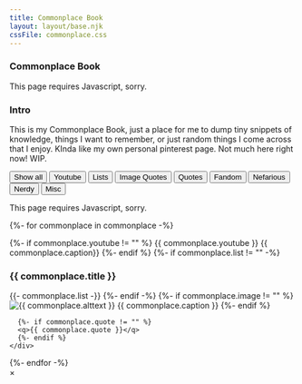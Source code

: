 ```yaml
---
title: Commonplace Book
layout: layout/base.njk
cssFile: commonplace.css
---
```


<div class="textbox">

### Commonplace Book

<noscript>This page requires Javascript, sorry.</noscript> 

<div class="container">

<div class="item">
<h3>Intro</h3>

This is my Commonplace Book, just a place for me to dump tiny snippets of knowledge, things I want to remember, or just random things I come across that I enjoy. KInda like my own personal pinterest page. Not much here right now! WIP.

<div id="filterContainer">
  <button class="navbutton active" onclick="filterSelection('all')"> Show all</button>
  <button class="navbutton" onclick="filterSelection('youtube')">Youtube</button>
  <button class="navbutton" onclick="filterSelection('list')">Lists</button>
  <button class="navbutton" onclick="filterSelection('imagequote')">Image Quotes</button>
  <button class="navbutton" onclick="filterSelection('quotes')">Quotes</button>
  <button class="navbutton" onclick="filterSelection('fandom')">Fandom</button>
  <button class="navbutton" onclick="filterSelection('nefarious')">Nefarious</button>
  <button class="navbutton" onclick="filterSelection('nerdy')">Nerdy</button>
  <button class="navbutton" onclick="filterSelection('misc')">Misc</button> 
</div> 

<noscript>This page requires Javascript, sorry.</noscript> 
</div><!-- item -->

{%- for commonplace in commonplace -%}
 <div class="filterDivCommonplace {{ commonplace.category }}"> 
    <div class="item">
      {%- if commonplace.youtube != "" %}
      {{ commonplace.youtube }}
      <quote>{{ commonplace.caption}}</quote>
      {%- endif %}
      {%- if commonplace.list != "" -%}
      <h3>{{ commonplace.title }}</h3>
      {{- commonplace.list -}}
      {%- endif -%} 
      {%- if commonplace.image != "" %} 
      <img class="modal_image" src="images/commplace/{{ commonplace.image }}" id="myImg" alt="{{ commonplace.alttext }}" title="{{ commonplace.titletext }}"> 
      <quote>{{ commonplace.caption }}</quote>
      {%- endif %} 

      {%- if commonplace.quote != "" %} 
      <q>{{ commonplace.quote }}</q>
      {%- endif %} 
    </div>
  </div><!-- filterdiv -->
{%- endfor -%}
</div><!-- container -->


<!-- The Modal 
code from: https://stackoverflow.com/a/40701429
-->
<div id="myModal" class="modal">
  <span class="close">×</span>
  <img class="modal-content" id="img01" alt="">
  <div id="caption"></div>
</div>





<script>
// Get the modal
var modal = document.getElementById('myModal');

// Get the image and insert it inside the modal - use its "alt" text as a cap
var img = document.getElementsByClassName('modal_image');
for(var i=0; i<img.length; i++){
var modalImg = document.getElementById("img01");
var captionText = document.getElementById("caption");
img[i].addEventListener('click',function(){
    modal.style.display = "block";
    modalImg.src = this.src;
    captionText.innerHTML = this.alt;
})
}

// Get the <span> element that closes the modal
var span = document.getElementsByClassName("close")[0];

// When the user clicks on <span> (x), close the modal
span.onclick = function() {
    modal.style.display = "none";
}

</script>


<!-- Filter Script 
Tutorial for filter: https://www.w3schools.com/howto/tryit.asp?filename=tryhow_js_filter_elements
-->
<script>
filterSelection("all")
function filterSelection(c) {
  var x, i;
  x = document.getElementsByClassName("filterDivCommonplace");
  if (c == "all") c = "";
  for (i = 0; i < x.length; i++) {
    w3RemoveClass(x[i], "show");
    if (x[i].className.indexOf(c) > -1) w3AddClass(x[i], "show");
  }
}
function w3AddClass(element, name) {
  var i, arr1, arr2;
  arr1 = element.className.split(" ");
  arr2 = name.split(" ");
  for (i = 0; i < arr2.length; i++) {
    if (arr1.indexOf(arr2[i]) == -1) {element.className += " " + arr2[i];}
  }
}
function w3RemoveClass(element, name) {
  var i, arr1, arr2;
  arr1 = element.className.split(" ");
  arr2 = name.split(" ");
  for (i = 0; i < arr2.length; i++) {
    while (arr1.indexOf(arr2[i]) > -1) {
      arr1.splice(arr1.indexOf(arr2[i]), 1);     
    }
  }
  element.className = arr1.join(" ");
}
// Add active class to the current button (highlight it)
var btnContainer = document.getElementById("filterContainer");
var btns = btnContainer.getElementsByClassName("navbutton");
for (var i = 0; i < btns.length; i++) {
  btns[i].addEventListener("click", function(){
    var current = document.getElementsByClassName("active");
    current[0].className = current[0].className.replace(" active", "");
    this.className += " active";
  });
}
</script>

</div> <!-- text box -->